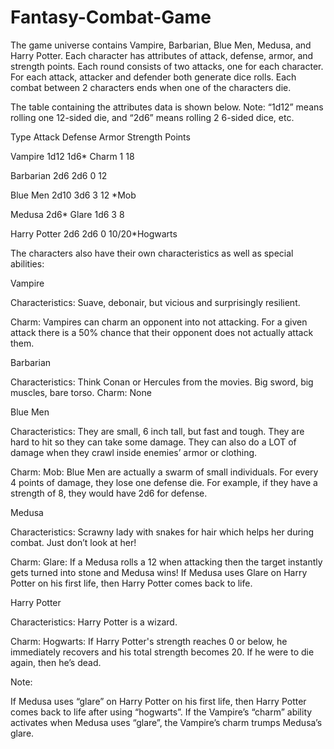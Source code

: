 # Fantasy-Combat-Game

The game universe contains Vampire, Barbarian, Blue Men, Medusa, and Harry Potter. Each character has attributes of attack, defense, armor, and strength points. Each round consists of two attacks, one for each character. For each attack, attacker and defender both generate dice rolls. Each combat between 2 characters ends when one of the characters die.

The table containing the attributes data is shown below.
Note: “1d12” means rolling one 12-sided die, and “2d6” means rolling 2 6-sided dice, etc.


Type          Attack     Defense           Armor               Strength Points

Vampire       1d12        1d6* Charm         1                   18

Barbarian     2d6         2d6                0                   12

Blue Men      2d10        3d6                3                   12 *Mob

Medusa        2d6* Glare  1d6                3                   8

Harry Potter  2d6         2d6                0                   10/20*Hogwarts



The characters also have their own characteristics as well as special abilities:


Vampire

Characteristics: Suave, debonair, but vicious and surprisingly resilient.

Charm: Vampires can charm an opponent into not attacking. For a given attack there is a 50% chance that their opponent does not actually attack them.
               

Barbarian

Characteristics: Think Conan or Hercules from the movies. Big sword, big muscles, bare torso.
Charm: None
 

Blue Men

Characteristics: They are small, 6 inch tall, but fast and tough. They are hard to hit so they can take some damage. They can also do a LOT of damage when they crawl inside enemies’ armor or clothing.

Charm: Mob: Blue Men are actually a swarm of small individuals. For every 4 points of damage, they lose one defense die. For example, if they have a strength of 8, they would have 2d6 for defense.


Medusa

Characteristics: Scrawny lady with snakes for hair which helps her during combat. Just don’t look at her!

Charm: Glare: If a Medusa rolls a 12 when attacking then the target instantly gets turned into stone and Medusa wins! If Medusa uses Glare on Harry Potter on his first life, then Harry Potter comes back to life.


Harry Potter

Characteristics:  Harry Potter is a wizard.

Charm: Hogwarts: If Harry Potter's strength reaches 0 or below, he immediately recovers and his total strength becomes 20. If he were to die again, then he’s dead.

Note:

If Medusa uses “glare” on Harry Potter on his first life, then Harry Potter comes back to life after using “hogwarts”.
If the Vampire’s “charm” ability activates when Medusa uses “glare”, the Vampire’s charm trumps Medusa’s glare.

